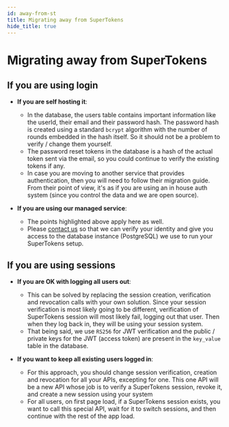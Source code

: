 ```yaml
---
id: away-from-st
title: Migrating away from SuperTokens
hide_title: true
---
```


# Migrating away from SuperTokens

## If you are using login
- **If you are self hosting it**:
   - In the database, the users table contains important information like the userId, their email and their password hash. The password hash is created using a standard `bcrypt` algorithm with the number of rounds embedded in the hash itself. So it should not be a problem to verify / change them yourself.
   - The password reset tokens in the database is a hash of the actual token sent via the email, so you could continue to verify the existing tokens if any.
   - In case you are moving to another service that provides authentication, then you will need to follow their migration guide. From their point of view, it's as if you are using an in house auth system (since you control the data and we are open source).

- **If you are using our managed service**:
   - The points highlighted above apply here as well.
   - Please [contact us](mailto:team@supertokens.io) so that we can verify your identity and give you access to the database instance (PostgreSQL) we use to run your SuperTokens setup.

## If you are using sessions
- **If you are OK with logging all users out**:
   - This can be solved by replacing the session creation, verification and revocation calls with your own solution. Since your session verification is most likely going to be different, verification of SuperTokens session will most likely fail, logging out that user. Then when they log back in, they will be using your session system.
   - That being said, we use `RS256` for JWT verification and the public / private keys for the JWT (access token) are present in the `key_value` table in the database.

- **If you want to keep all existing users logged in**:
   - For this approach, you should change session verification, creation and revocation for all your APIs, excepting for one. This one API will be a new API whose job is to verify a SuperTokens session, revoke it, and create a new session using your system
   - For all users, on first page load, if a SuperTokens session exists, you want to call this special API, wait for it to switch sessions, and then continue with the rest of the app load.